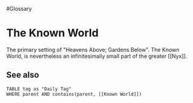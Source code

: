 #Glossary

# The Known World

The primary setting of "Heavens Above; Gardens Below". The Known World, is nevertheless an infinitesimally small part of the greater [[Nyx]].

## See also
```dataview
TABLE tag as "Daily Tag"
WHERE parent AND contains(parent, [[Known World]])
```
